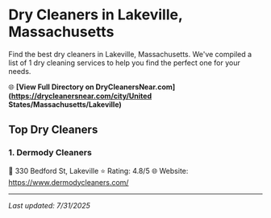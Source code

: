 # Dry Cleaners in Lakeville, Massachusetts

Find the best dry cleaners in Lakeville, Massachusetts. We've compiled a list of 1 dry cleaning services to help you find the perfect one for your needs.

🌐 **[View Full Directory on DryCleanersNear.com](https://drycleanersnear.com/city/United States/Massachusetts/Lakeville)**

## Top Dry Cleaners

### 1. Dermody Cleaners
📍 330 Bedford St, Lakeville
⭐ Rating: 4.8/5
🌐 Website: https://www.dermodycleaners.com/


---

*Last updated: 7/31/2025*
